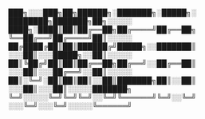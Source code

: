 
███╗░░░███╗██╗██████╗░███████╗░█████╗░  ████████╗███████╗██╗░░░░░
████╗░████║██║██╔══██╗██╔════╝██╔══██╗  ╚══██╔══╝██╔════╝██║░░░░░
██╔████╔██║██║██████╔╝█████╗░░███████║  ░░░██║░░░█████╗░░██║░░░░░
██║╚██╔╝██║██║██╔══██╗██╔══╝░░██╔══██║  ░░░██║░░░██╔══╝░░██║░░░░░
██║░╚═╝░██║██║██║░░██║███████╗██║░░██║  ░░░██║░░░██║░░░░░███████╗
╚═╝░░░░░╚═╝╚═╝╚═╝░░╚═╝╚══════╝╚═╝░░╚═╝  ░░░╚═╝░░░╚═╝░░░░░╚══════╝
